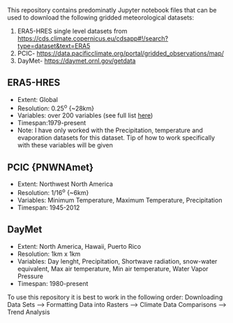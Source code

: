 This repository contains predominatly Jupyter notebook files that can be used to download the following gridded meteorological datasets: 
1. ERA5-HRES single level datasets from https://cds.climate.copernicus.eu/cdsapp#!/search?type=dataset&text=ERA5
2. PCIC- https://data.pacificclimate.org/portal/gridded_observations/map/
3. DayMet- https://daymet.ornl.gov/getdata

## ERA5-HRES
- Extent: Global
- Resolution: 0.25<sup>o</sup> {~28km}
- Variables: over 200 variables (see full list [here](https://cds.climate.copernicus.eu/cdsapp#!/dataset/reanalysis-era5-single-levels?tab=overview))
- Timespan:1979-present
- Note: I have only worked with the Precipitation, temperature and evaporation datasets for this dataset. Tip of how to work specifically with these variables will be given

## PCIC {PNWNAmet}
- Extent: Northwest North America
- Resolution: 1/16<sup>o</sup> {~6km}
- Variables: Minimum Temperature, Maximum Temperature, Precipitation
- Timespan: 1945-2012

## DayMet
- Extent: North America, Hawaii, Puerto Rico
- Resolution: 1km x 1km
- Variables: Day lenght, Precipitation, Shortwave radiation, snow-water equivalent, Max air temperature, Min air temperature, Water Vapor Pressure
- Timespan: 1980-present

To use this repository it is best to work in the following order:
Downloading Data Sets --> Formatting Data into Rasters --> Climate Data Comparisons --> Trend Analysis






